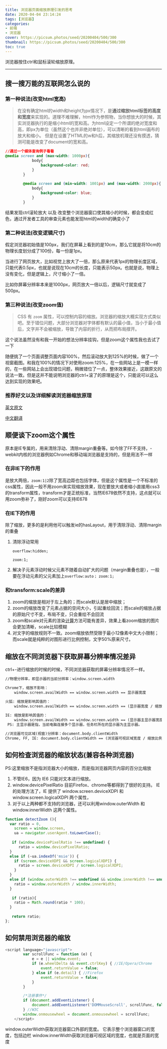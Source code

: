```yaml
---
title: 浏览器页面缩放原理引发的思考
date: 2020-04-04 23:14:24
tags: [浏览器]
categories: 
- 前端
- 浏览器
cover: https://picsum.photos/seed/20200404/500/300
thumbnail: https://picsum.photos/seed/20200404/500/300
toc: true
---
```


浏览器按住ctrl和鼠标滚轮缩放原理。
<!-- more -->
----

## 搜一搜万能的互联网怎么说的

### 第一种说法(改变html宽高)

> 在没有确定html的width和height为px情况下，是**通过缩放html标签的高度和宽度**来实现的。道理不难理解，html作为参照物，当你想放大的时候，其实浏览器执行的是缩小html的宽和高。为html设定一个所谓的绝对宽度和高，即px为单位（虽然这个也并非绝对单位），可以清晰的看到html画布的放大和缩小。
> 但是在设置了HTML的w和h后，其缩放机理还没有摸透，猜测可能是改变了document的宽和高。



```css
//通过一个媒体查询例子看看
@media screen and (max-width: 1000px){
			body{
				background-color: red;
			}
		}
 
		@media screen and (min-width: 1001px) and (max-width: 2000px){
			body{
				background-color: blue;
			}
		}

```

结果发现ctrl滚轮放大 以及 改变整个浏览器窗口使其缩小的时候，都会变成红色，通过开发者工具的审查元素也能发现html的width的确变小了

### 第二种说法(改变逻辑尺寸)

假定浏览器初始值是100px，我们在屏幕上看到的是10cm，那么它就是将10cm的物理长度划分成了100份，每一份是1px。

当进行了网页放大，比如视觉上放大了一倍，那么原来代表1px的物理长度区域，只能代表0.5px，也就是说现在10cm的长度，只能表示50px。也就是说，物理上没有变化，但是逻辑上，尺寸缩小了一倍。

比如你屏幕分辨率本来是1000px，网页放大一倍以后，逻辑尺寸就变成了500px。



### 第三种说法(改变zoom值)

> CSS 有 `zoom` 属性，可以控制内容的缩放。浏览器的缩放大概实现方式类似吧。至于错位问题，大部分浏览器对字体都有默认的最小值，当小于最小值后，文字并不会被缩放，导致了内容的折行，从而把布局撑开。

这个说法虽然没有和我一开始的想法分辨率挂钩，但是zoom这个属性我也去试了一下

随便挑了一个页面调整页面内容100%，然后滚动放大到125%的时候，做了一个视窗截图。和我在100%的情况下对<html>使用zoom:125%，在一些网站上是一模一样的，在一些网站上会出现错位问题，稍微错位了一点，整体效果接近，这跟原文的说法一致。但是这并不能说明浏览器的ctrl+滚了的原理是这个，只能说可以这么达到实现的效果吧。

### 推荐好文以及详细解读浏览器缩放原理

[英文原文](https://www.quirksmode.org/mobile/viewports.html)

[中文翻译](https://www.ianran.cn/?p=58)

## 顺便谈下zoom这个属性

原本是IE专属的，用来清除浮动、清除margin重叠等。如今除了FF不支持，-webkit内核的浏览器例如Chrome和移动端浏览器是支持的，但是用法不一样

### 在非IE下的作用

是放大两倍，`zoom:1|2`除了宽高边距也包括字体，但是这个属性是一个不标准的css属性，因此一般不用zoom来实现缩放效果，现在要放大或者缩小直接用css3的transform属性，transform才是正统标准，当然IE678依然不支持，这点就可以用zoom弥补了，刚好zoom可以支持IE678

### 在IE下的作用

除了缩放，更多的是利用他可以触发ie的hasLayout，用于清除浮动、清除margin的重叠

1. 清除浮动常用

   `overflow:hidden; `

    `zoom:1; `

2. 解决子元素浮动时候父元素不随着自动扩大的问题（margin重叠也是），一般要在浮动元素的父元素加上`overflow:auto；` `zoom:1;`



### 和transform:scale的差异

1. zoom的缩放是相对于左上角的；而scale默认是居中缩放；
2. zoom的缩放改变了元素占据的空间大小，引起重绘回流；而scale的缩放占据的原始尺寸不变，布局不变，只会重绘不会回流
3. zoom和scale对元素的渲染[计算](https://www.aliyun.com/)方法可能有差异，效果上看zoom缩放的图片会更加清晰，scale比较模糊
4. 对文字的缩放规则不一致。zoom缩放依然受限于最小12像素中文大小限制；而scale就是纯粹的对图形进行比例控制，文字50%原来尺寸。



## 缩放在不同浏览器下获取屏幕分辨率情况差异

ctrl+-进行缩放的时候的时候，不同浏览器获取的屏幕分辨率情况不一样。


```html
//物理分辨率，即显示器的当前分辨率：window.screen.width

Chrome下，缩放不影响：
    window.screen.availWidth == window.screen.width == 显示器宽度

火狐: 缩放是影响其值的：
    window.screen.availWidth == window.screen.width == (显示器宽度 / 缩放比例)
    
IE: 缩放是影响其值的：
    window.screen.availWidth == window.screen.width == (显示器主显示器宽度 / 缩放比例)
 PS: 主显示器是指，当前电脑连接多个显示器，任务栏所在的显示器为主显示器。
```

```html
//浏览器可见区域(视窗)分辨率：document.body.clientWidth
Chrome, FF, IE: document.body.clientWidth == (浏览器可视区域宽度 / 缩放比例)
```





## 如何检查浏览器的缩放状态(兼容各种浏览器)

PS:这里缩放不是指浏览器大小的缩放，而是指浏览器网页内容的百分比缩放

1. 不管IE6，因为 IE6 只能对文本进行缩放。
2. window.devicePixelRatio 目前Firefox、chrome等都得到了很好的支持。
    IE 的处理方法了，IE 提供了 window.screen.deviceXDPI 和 window.screen.logicalXDPI 两个属性，
3. 对于以上两种都不支持的浏览器，还可以利用window.outerWidth 和 window.innerWidth 这两个属性。

```js
function detectZoom (){
  var ratio = 0,
    screen = window.screen,
    ua = navigator.userAgent.toLowerCase();
  
   if (window.devicePixelRatio !== undefined) {
      ratio = window.devicePixelRatio;
  }
  else if (~ua.indexOf('msie')) {
    if (screen.deviceXDPI && screen.logicalXDPI) {
      ratio = screen.deviceXDPI / screen.logicalXDPI;
    }
  }
  else if (window.outerWidth !== undefined && window.innerWidth !== undefined) {
    ratio = window.outerWidth / window.innerWidth;
  }
    
   if (ratio){
    ratio = Math.round(ratio * 100);
  }
    
   return ratio;
};
```



## 如何禁用浏览器的缩放

```js
<script language="javascript">
        var scrollFunc = function (e) {
            e = e || window.event;
            if (e.wheelDelta && event.ctrlKey) { //IE/Opera/Chrome
                event.returnValue = false;
            } else if (e.detail) { //Firefox
                event.returnValue = false;
            }
        }

        /*注册事件*/
        if (document.addEventListener) {
            document.addEventListener('DOMMouseScroll', scrollFunc, false);
        } //W3C
        window.onmousewheel = document.onmousewheel = scrollFunc;                           //IE/Opera/Chrome/Safari
    </script>  
```





window.outerWidth获取浏览器窗口外部的宽度。 它表示整个浏览器窗口的宽度，包括边栏 
window.innerWidth获取浏览器可视区域的宽度，也就是页面的宽度